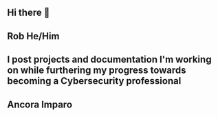 ## Hi there 👋
## Rob He/Him
## I post projects and documentation I'm working on while furthering my progress towards becoming a Cybersecurity professional


## Ancora Imparo
